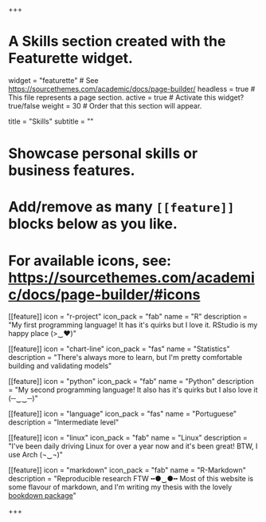 +++
# A Skills section created with the Featurette widget.
widget = "featurette"  # See https://sourcethemes.com/academic/docs/page-builder/
headless = true  # This file represents a page section.
active = true  # Activate this widget? true/false
weight = 30  # Order that this section will appear.

title = "Skills"
subtitle = ""

# Showcase personal skills or business features.
# 
# Add/remove as many `[[feature]]` blocks below as you like.
# 
# For available icons, see: https://sourcethemes.com/academic/docs/page-builder/#icons

[[feature]]
  icon = "r-project"
  icon_pack = "fab"
  name = "R"
  description = "My first programming language! It has it's quirks but I love it. RStudio is my happy place (>‿♥)"
  
[[feature]]
  icon = "chart-line"
  icon_pack = "fas"
  name = "Statistics"
  description = "There's always more to learn, but I'm pretty comfortable building and validating models"  
  
[[feature]]
  icon = "python"
  icon_pack = "fab"
  name = "Python"
  description = "My second programming language! It also has it's quirks but I also love it (─‿‿─)"
  
[[feature]]
  icon = "language"
  icon_pack = "fas"
  name = "Portuguese"
  description = "Intermediate level"
  
[[feature]]
  icon = "linux"
  icon_pack = "fab"
  name = "Linux"
  description = "I've been daily driving Linux for over a year now and it's been great! BTW, I use Arch (¬‿¬)"
  
[[feature]]
  icon = "markdown"
  icon_pack = "fab"
  name = "R-Markdown"
  description = "Reproducible research FTW ╍●‿●╍ Most of this website is some flavour of markdown, and I'm writing my thesis with the lovely [bookdown package](https://bookdown.org/)"

+++

